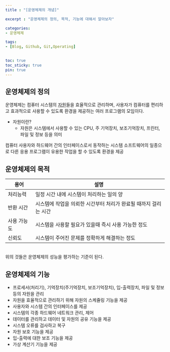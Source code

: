 ```yaml
---
title : "[운영체제의 개념]"

excerpt : "운영체제의 정의, 목적, 기능에 대해서 알아보자"

categories:
- 운영체제

tags: 
- [Blog, Github, Git,Operating]
  

toc: true
toc_sticky: true
pin: true
---
```


## 운영체제의 정의
 운영체제는 컴퓨터 시스템의 <u>자원</u>들을 효율적으로 관리하며, 사용자가 컴퓨터를 편리하고 효과적으로 사용할 수 있도록 환경을 제공하는 여러 프로그램의 모임이다.

 - 자원이란?
   - 자원은 시스템에서 사용할 수 있는 CPU, 주 기억장치, 보조기억장치, 프린터, 파일 및 정보 등을 의미

 컴퓨터 사용자와 하드웨어 간의 인터페이스로서 동작하는 시스템 소프트웨어의 일종으로 다른 응용 프로그램이 유용한 작업을 할 수 있도록 환경을 제공

## 운영체제의 목적

| 용어      |  설명                                   |
| ----------- |  ------------------------------------------------ |
| 처리능력   | 일정 시간 내에 시스템이 처리하는 일의 양 |
| 반환 시간 | 시스템에 작업을 의뢰한 시간부터 처리가 완료될 때까지 걸리는 시간 |
| 사용 가능도 | 시스템을 사용할 필요가 있을때 즉시 사용 가능한 정도 |
| 신뢰도    |   시스템이 주어진 문제를 정확하게 해결하는 정도 |

<br/>
위의 것들은 운영체제의 성능을 평가하는 기준이 된다.

## 운영체제의 기능

- 프로세서(처리기), 기억장치(주기억장치, 보조기억장치), 입-출력장치, 파일 및 정보 등의 자원을 관리
- 자원을 효율적으로 관리하기 위해 자원의 스케쥴링 기능을 제공
- 사용자와 시스템 간의 인터페이스를 제공
- 시스템의 각종 하드웨어 네트워크 관리, 제어
- 데이터를 관리하고 데이터 및 자원의 공유 기능을 제공
- 시스템 오류를 검사하고 복구
- 자원 보호 기능을 제공
- 입-출력에 대한 보조 기능을 제공
- 가상 계산기 기능을 제공

